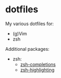 dotfiles
========

My various dotfiles for:

* (g)Vim
* zsh

Additional packages:
* zsh:
  * [zsh-completions](https://github.com/zsh-users/zsh-completions)
  * [zsh-highlighting](https://github.com/zsh-users/zsh-syntax-highlighting)
